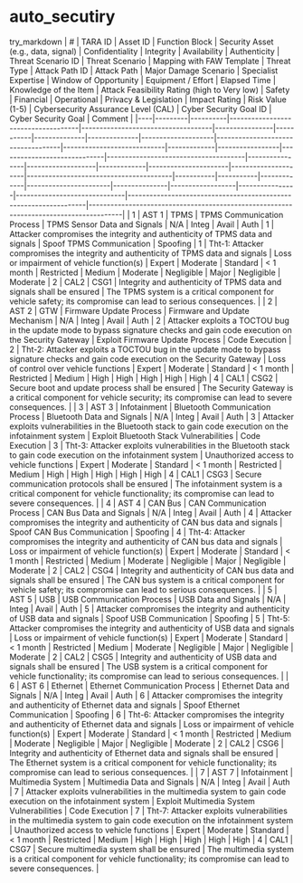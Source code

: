 # auto_secutiry
try_markdown
| #  | TARA ID | Asset ID | Function Block                     | Security Asset (e.g., data, signal) | Confidentiality | Integrity | Availability | Authenticity | Threat Scenario ID | Threat Scenario                                                                 | Mapping with FAW Template | Threat Type | Attack Path ID | Attack Path                  | Major Damage Scenario               | Specialist Expertise | Window of Opportunity | Equipment / Effort | Elapsed Time | Knowledge of the Item | Attack Feasibility Rating (high to Very low) | Safety    | Financial | Operational | Privacy & Legislation | Impact Rating | Risk Value (1-5) | Cybersecurity Assurance Level (CAL) | Cyber Security Goal ID | Cyber Security Goal                                                | Comment                                                                                  |
|----|---------|----------|------------------------------------|------------------------------------|----------------|-----------|--------------|--------------|--------------------|-----------------------------------|----------------------------|-------------|-----------------|-----------------------------|--------------------------------------|----------------|-------------------|-------------|----------------------|---------------------|----------------------------------------|-----------|-----------|-------------|-----------------------|---------------|------------------|----------------|------------------------------|------------------------------------------------------------------|---------------------------------------------------------------------------------------|
| 1  | AST 1   | TPMS     | TPMS Communication Process         | TPMS Sensor Data and Signals       | N/A            | Integ     | Avail        | Auth         | 1                  | Attacker compromises the integrity and authenticity of TPMS data and signals | Spoof TPMS Communication   | Spoofing     | 1               | Tht-1: Attacker compromises the integrity and authenticity of TPMS data and signals | Loss or impairment of vehicle function(s) | Expert       | Moderate            | Standard           | < 1 month    | Restricted           | Medium                             | Moderate  | Negligible | Major       | Negligible            | Moderate       | 2                | CAL2        | CSG1                    | Integrity and authenticity of TPMS data and signals shall be ensured | The TPMS system is a critical component for vehicle safety; its compromise can lead to serious consequences. |
| 2  | AST 2   | GTW      | Firmware Update Process            | Firmware and Update Mechanism      | N/A            | Integ     | Avail        | Auth         | 2                  | Attacker exploits a TOCTOU bug in the update mode to bypass signature checks and gain code execution on the Security Gateway | Exploit Firmware Update Process | Code Execution | 2               | Tht-2: Attacker exploits a TOCTOU bug in the update mode to bypass signature checks and gain code execution on the Security Gateway | Loss of control over vehicle functions | Expert       | Moderate            | Standard           | < 1 month    | Restricted           | Medium                             | High       | High        | High         | High                   | High           | 4                | CAL1        | CSG2                    | Secure boot and update process shall be ensured | The Security Gateway is a critical component for vehicle security; its compromise can lead to severe consequences. |
| 3  | AST 3   | Infotainment | Bluetooth Communication Process | Bluetooth Data and Signals         | N/A            | Integ     | Avail        | Auth         | 3                  | Attacker exploits vulnerabilities in the Bluetooth stack to gain code execution on the infotainment system | Exploit Bluetooth Stack Vulnerabilities | Code Execution | 3               | Tht-3: Attacker exploits vulnerabilities in the Bluetooth stack to gain code execution on the infotainment system | Unauthorized access to vehicle functions | Expert       | Moderate            | Standard           | < 1 month    | Restricted           | Medium                             | High       | High        | High         | High                   | High           | 4                | CAL1        | CSG3                    | Secure communication protocols shall be ensured | The infotainment system is a critical component for vehicle functionality; its compromise can lead to severe consequences. |
| 4  | AST 4   | CAN Bus  | CAN Communication Process         | CAN Bus Data and Signals           | N/A            | Integ     | Avail        | Auth         | 4                  | Attacker compromises the integrity and authenticity of CAN bus data and signals | Spoof CAN Bus Communication | Spoofing     | 4               | Tht-4: Attacker compromises the integrity and authenticity of CAN bus data and signals | Loss or impairment of vehicle function(s) | Expert       | Moderate            | Standard           | < 1 month    | Restricted           | Medium                             | Moderate  | Negligible | Major       | Negligible            | Moderate       | 2                | CAL2        | CSG4                    | Integrity and authenticity of CAN bus data and signals shall be ensured | The CAN bus system is a critical component for vehicle safety; its compromise can lead to serious consequences. |
| 5  | AST 5   | USB      | USB Communication Process         | USB Data and Signals               | N/A            | Integ     | Avail        | Auth         | 5                  | Attacker compromises the integrity and authenticity of USB data and signals | Spoof USB Communication     | Spoofing     | 5               | Tht-5: Attacker compromises the integrity and authenticity of USB data and signals | Loss or impairment of vehicle function(s) | Expert       | Moderate            | Standard           | < 1 month    | Restricted           | Medium                             | Moderate  | Negligible | Major       | Negligible            | Moderate       | 2                | CAL2        | CSG5                    | Integrity and authenticity of USB data and signals shall be ensured | The USB system is a critical component for vehicle functionality; its compromise can lead to serious consequences. |
| 6  | AST 6   | Ethernet | Ethernet Communication Process   | Ethernet Data and Signals         | N/A            | Integ     | Avail        | Auth         | 6                  | Attacker compromises the integrity and authenticity of Ethernet data and signals | Spoof Ethernet Communication | Spoofing     | 6               | Tht-6: Attacker compromises the integrity and authenticity of Ethernet data and signals | Loss or impairment of vehicle function(s) | Expert       | Moderate            | Standard           | < 1 month    | Restricted           | Medium                             | Moderate  | Negligible | Major       | Negligible            | Moderate       | 2                | CAL2        | CSG6                    | Integrity and authenticity of Ethernet data and signals shall be ensured | The Ethernet system is a critical component for vehicle functionality; its compromise can lead to serious consequences. |
| 7  | AST 7   | Infotainment | Multimedia System                | Multimedia Data and Signals       | N/A            | Integ     | Avail        | Auth         | 7                  | Attacker exploits vulnerabilities in the multimedia system to gain code execution on the infotainment system | Exploit Multimedia System Vulnerabilities | Code Execution | 7               | Tht-7: Attacker exploits vulnerabilities in the multimedia system to gain code execution on the infotainment system | Unauthorized access to vehicle functions | Expert       | Moderate            | Standard           | < 1 month    | Restricted           | Medium                             | High       | High        | High         | High                   | High           | 4                | CAL1        | CSG7                    | Secure multimedia system shall be ensured | The multimedia system is a critical component for vehicle functionality; its compromise can lead to severe consequences. |
